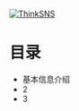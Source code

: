 [![ThinkSNS](https://raw.githubusercontent.com/medz/thinksns-app-h5-doc/master/.github/logo.png)](http://www.thinksns.com)

# 目录
 - 基本信息介绍
 - 2
 - 3